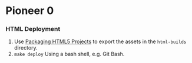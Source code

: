 # Pioneer 0

### HTML Deployment
1. Use [Packaging HTML5 Projects](https://docs.unrealengine.com/en-US/Platforms/HTML5/GettingStarted/index.html) to export the assets in the `html-builds` directory.
2. `make deploy` Using a bash shell, e.g. Git Bash.
